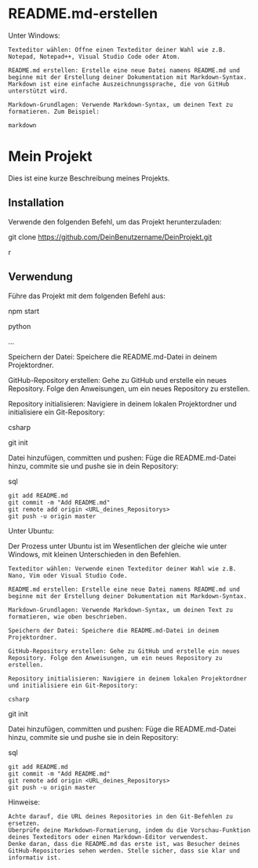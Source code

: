 # README.md-erstellen

Unter Windows:

    Texteditor wählen: Öffne einen Texteditor deiner Wahl wie z.B. Notepad, Notepad++, Visual Studio Code oder Atom.

    README.md erstellen: Erstelle eine neue Datei namens README.md und beginne mit der Erstellung deiner Dokumentation mit Markdown-Syntax. Markdown ist eine einfache Auszeichnungssprache, die von GitHub unterstützt wird.

    Markdown-Grundlagen: Verwende Markdown-Syntax, um deinen Text zu formatieren. Zum Beispiel:

    markdown

# Mein Projekt

Dies ist eine kurze Beschreibung meines Projekts.

## Installation

Verwende den folgenden Befehl, um das Projekt herunterzuladen:

git clone https://github.com/DeinBenutzername/DeinProjekt.git

r


## Verwendung

Führe das Projekt mit dem folgenden Befehl aus:

npm start

python


...

Speichern der Datei: Speichere die README.md-Datei in deinem Projektordner.

GitHub-Repository erstellen: Gehe zu GitHub und erstelle ein neues Repository. Folge den Anweisungen, um ein neues Repository zu erstellen.

Repository initialisieren: Navigiere in deinem lokalen Projektordner und initialisiere ein Git-Repository:

csharp

git init

Datei hinzufügen, committen und pushen: Füge die README.md-Datei hinzu, commite sie und pushe sie in dein Repository:

sql

    git add README.md
    git commit -m "Add README.md"
    git remote add origin <URL_deines_Repositorys>
    git push -u origin master

Unter Ubuntu:

Der Prozess unter Ubuntu ist im Wesentlichen der gleiche wie unter Windows, mit kleinen Unterschieden in den Befehlen.

    Texteditor wählen: Verwende einen Texteditor deiner Wahl wie z.B. Nano, Vim oder Visual Studio Code.

    README.md erstellen: Erstelle eine neue Datei namens README.md und beginne mit der Erstellung deiner Dokumentation mit Markdown-Syntax.

    Markdown-Grundlagen: Verwende Markdown-Syntax, um deinen Text zu formatieren, wie oben beschrieben.

    Speichern der Datei: Speichere die README.md-Datei in deinem Projektordner.

    GitHub-Repository erstellen: Gehe zu GitHub und erstelle ein neues Repository. Folge den Anweisungen, um ein neues Repository zu erstellen.

    Repository initialisieren: Navigiere in deinem lokalen Projektordner und initialisiere ein Git-Repository:

    csharp

git init

Datei hinzufügen, committen und pushen: Füge die README.md-Datei hinzu, commite sie und pushe sie in dein Repository:

sql

    git add README.md
    git commit -m "Add README.md"
    git remote add origin <URL_deines_Repositorys>
    git push -u origin master

Hinweise:

    Achte darauf, die URL deines Repositories in den Git-Befehlen zu ersetzen.
    Überprüfe deine Markdown-Formatierung, indem du die Vorschau-Funktion deines Texteditors oder einen Markdown-Editor verwendest.
    Denke daran, dass die README.md das erste ist, was Besucher deines GitHub-Repositories sehen werden. Stelle sicher, dass sie klar und informativ ist.
